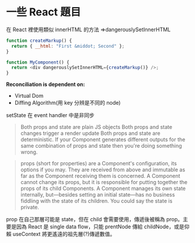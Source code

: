 # 一些 React 題目

在 React 裡使用類似 innerHTML 的方法 =>dangerouslySetInnerHTML

```js title="dangerouslySetInnerHTML 程式範例"
function createMarkup() {
  return { __html: "First &middot; Second" };
}

function MyComponent() {
  return <div dangerouslySetInnerHTML={createMarkup()} />;
}
```

**Reconciliation is dependent on:**

- Virtual Dom
- Diffing Algorithm(用 key 分辨是不同的 node)

setState 在 event handler 中是非同步

> Both props and state are plain JS objects
> Both props and state changes trigger a render update
> Both props and state are deterministic. If your Component generates different outputs for the same combination of props and state then you're doing something wrong.

> props (short for properties) are a Component's configuration, its options if you may. They are received from above and immutable as far as the Component receiving them is concerned.
> A Component cannot change its props, but it is responsible for putting together the props of its child Components.
> A Component manages its own state internally, but—besides setting an initial state—has no business fiddling with the state of its children. You could say the state is private.

prop 在自己那層可能是 state，但在 child 會需要使用，傳遞後被稱為 prop。主要是因為 React 是 single data flow，只能 prentNode 傳給 childNode，或是仰賴 useContext 將更遙遠的祖先層(?)傳遞數值。
